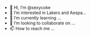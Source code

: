 - 👋 Hi, I’m @sexycoke
- 👀 I’m interested in Lakers and Aespa...
- 🌱 I’m currently learning ...
- 💞️ I’m looking to collaborate on ...
- 📫 How to reach me ...

<!---
sexycoke/sexycoke is a ✨ special ✨ repository because its `README.md` (this file) appears on your GitHub profile.
You can click the Preview link to take a look at your changes.
--->
